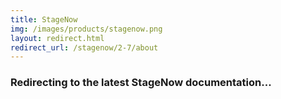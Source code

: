 ```yaml
---
title: StageNow
img: /images/products/stagenow.png
layout: redirect.html
redirect_url: /stagenow/2-7/about
---
```


### Redirecting to the latest StageNow documentation...
